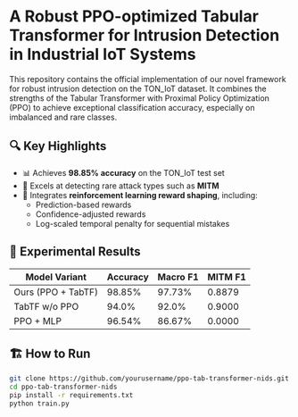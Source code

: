 # A Robust PPO-optimized Tabular Transformer for Intrusion Detection in Industrial IoT Systems

This repository contains the official implementation of our novel framework for robust intrusion detection on the TON_IoT dataset. It combines the strengths of the Tabular Transformer with Proximal Policy Optimization (PPO) to achieve exceptional classification accuracy, especially on imbalanced and rare classes.

## 🔍 Key Highlights

- 📊 Achieves **98.85% accuracy** on the TON_IoT test set
- 🚨 Excels at detecting rare attack types such as **MITM**
- 🧠 Integrates **reinforcement learning reward shaping**, including:
  - Prediction-based rewards
  - Confidence-adjusted rewards
  - Log-scaled temporal penalty for sequential mistakes


## 🧪 Experimental Results

| Model Variant         | Accuracy | Macro F1 | MITM F1 |
|----------------------|----------|----------|---------|
| Ours (PPO + TabTF)   | 98.85%   | 97.73%   | 0.8879  |
| TabTF w/o PPO        | 94.0%    | 92.0%    | 0.9000  |
| PPO + MLP            | 96.54%   | 86.67%   | 0.0000  |

## 🏗️ How to Run

```bash
git clone https://github.com/yourusername/ppo-tab-transformer-nids.git
cd ppo-tab-transformer-nids
pip install -r requirements.txt
python train.py

